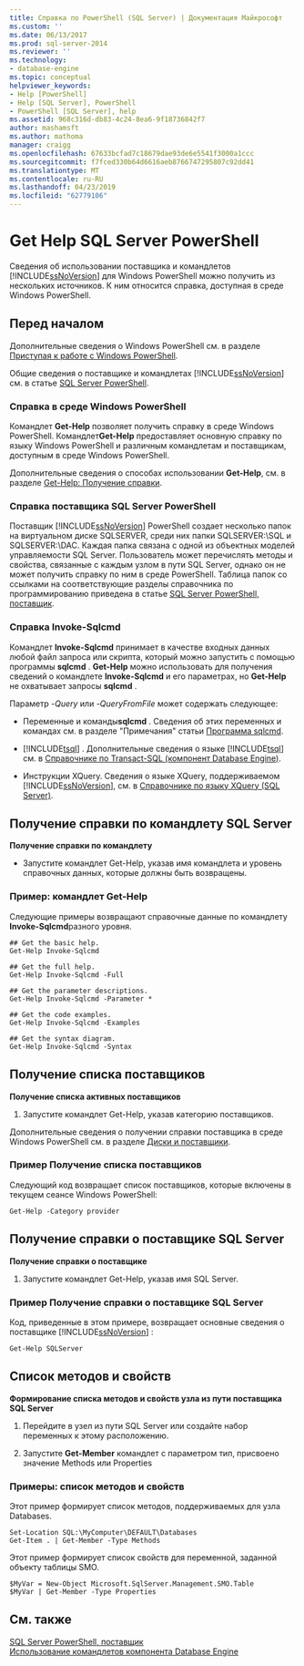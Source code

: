 ```yaml
---
title: Справка по PowerShell (SQL Server) | Документация Майкрософт
ms.custom: ''
ms.date: 06/13/2017
ms.prod: sql-server-2014
ms.reviewer: ''
ms.technology:
- database-engine
ms.topic: conceptual
helpviewer_keywords:
- Help [PowerShell]
- Help [SQL Server], PowerShell
- PowerShell [SQL Server], help
ms.assetid: 968c316d-db83-4c24-8ea6-9f18736842f7
author: mashamsft
ms.author: mathoma
manager: craigg
ms.openlocfilehash: 67633bcfad7c18679dae93de6e5541f3000a1ccc
ms.sourcegitcommit: f7fced330b64d6616aeb8766747295807c92dd41
ms.translationtype: MT
ms.contentlocale: ru-RU
ms.lasthandoff: 04/23/2019
ms.locfileid: "62779106"
---
```

# <a name="get-help-sql-server-powershell"></a>Get Help SQL Server PowerShell
  Сведения об использовании поставщика и командлетов [!INCLUDE[ssNoVersion](../includes/ssnoversion-md.md)] для Windows PowerShell можно получить из нескольких источников. К ним относится справка, доступная в среде Windows PowerShell.  
  
## <a name="before-you-begin"></a>Перед началом  
 Дополнительные сведения о Windows PowerShell см. в разделе [Приступая к работе с Windows PowerShell](https://technet.microsoft.com/library/hh857337.aspx).  
  
 Общие сведения о поставщике и командлетах [!INCLUDE[ssNoVersion](../includes/ssnoversion-md.md)] см. в статье [SQL Server PowerShell](../powershell/sql-server-powershell.md).  
  
### <a name="help-in-the-windows-powershell-environment"></a>Справка в среде Windows PowerShell  
 Командлет **Get-Help** позволяет получить справку в среде Windows PowerShell. Командлет**Get-Help** предоставляет основную справку по языку Windows PowerShell и различным командлетам и поставщикам, доступным в среде Windows PowerShell.  
  
 Дополнительные сведения о способах использовании **Get-Help**, см. в разделе [Get-Help: Получение справки](https://go.microsoft.com/fwlink/?LinkId=102136).  
  
### <a name="sql-server-powershell-provider-help"></a>Справка поставщика SQL Server PowerShell  
 Поставщик [!INCLUDE[ssNoVersion](../includes/ssnoversion-md.md)] PowerShell создает несколько папок на виртуальном диске SQLSERVER, среди них папки SQLSERVER:\SQL и SQLSERVER:\DAC. Каждая папка связана с одной из объектных моделей управляемости SQL Server. Пользователь может перечислять методы и свойства, связанные с каждым узлом в пути SQL Server, однако он не может получить справку по ним в среде PowerShell. Таблица папок со ссылками на соответствующие разделы справочника по программированию приведена в статье [SQL Server PowerShell, поставщик](../powershell/sql-server-powershell-provider.md).  
  
### <a name="invoke-sqlcmd-help"></a>Справка Invoke-Sqlcmd  
 Командлет **Invoke-Sqlcmd** принимает в качестве входных данных любой файл запроса или скрипта, который можно запустить с помощью программы **sqlcmd** . **Get-Help** можно использовать для получения сведений о командлете **Invoke-Sqlcmd** и его параметрах, но **Get-Help** не охватывает запросы **sqlcmd** .  
  
 Параметр *-Query* или *-QueryFromFile* может содержать следующее:  
  
-   Переменные и команды**sqlcmd** . Сведения об этих переменных и командах см. в разделе "Примечания" статьи [Программа sqlcmd](../tools/sqlcmd-utility.md).  
  
-   [!INCLUDE[tsql](../includes/tsql-md.md)] . Дополнительные сведения о языке [!INCLUDE[tsql](../includes/tsql-md.md)] см. в [Справочнике по Transact-SQL (компонент Database Engine)](/sql/t-sql/language-reference).  
  
-   Инструкции XQuery. Сведения о языке XQuery, поддерживаемом [!INCLUDE[ssNoVersion](../includes/ssnoversion-md.md)], см. в [Справочнике по языку XQuery (SQL Server)](/sql/xquery/xquery-language-reference-sql-server).  
  
## <a name="get-help-for-a-sql-server-cmdlet"></a>Получение справки по командлету SQL Server  
 **Получение справки по командлету**  
  
-   Запустите командлет Get-Help, указав имя командлета и уровень справочных данных, которые должны быть возвращены.  
  
### <a name="example-cmdlet-get-help"></a>Пример: командлет Get-Help  
 Следующие примеры возвращают справочные данные по командлету **Invoke-Sqlcmd**разного уровня.  
  
```  
## Get the basic help.  
Get-Help Invoke-Sqlcmd  
  
## Get the full help.  
Get-Help Invoke-Sqlcmd -Full  
  
## Get the parameter descriptions.  
Get-Help Invoke-Sqlcmd -Parameter *  
  
## Get the code examples.  
Get-Help Invoke-Sqlcmd -Examples  
  
## Get the syntax diagram.  
Get-Help Invoke-Sqlcmd -Syntax  
```  
  
## <a name="get-a-list-of-providers"></a>Получение списка поставщиков  
 **Получение списка активных поставщиков**  
  
1.  Запустите командлет Get-Help, указав категорию поставщиков.  
  
 Дополнительные сведения о получении справки поставщика в среде Windows PowerShell см. в разделе [Диски и поставщики](https://go.microsoft.com/fwlink/?LinkId=102137).  
  
### <a name="example-get-a-list-of-providers"></a>Пример Получение списка поставщиков  
 Следующий код возвращает список поставщиков, которые включены в текущем сеансе Windows PowerShell:  
  
```  
Get-Help -Category provider  
```  
  
## <a name="get-help-about-the-sql-server-provider"></a>Получение справки о поставщике SQL Server  
 **Получение справки о поставщике**  
  
1.  Запустите командлет Get-Help, указав имя SQL Server.  
  
### <a name="example-get-sql-server-provider-help"></a>Пример Получение справки о поставщике SQL Server  
 Код, приведенные в этом примере, возвращает основные сведения о поставщике [!INCLUDE[ssNoVersion](../includes/ssnoversion-md.md)] :  
  
```  
Get-Help SQLServer  
```  
  
## <a name="list-methods-and-properties"></a>Список методов и свойств  
 **Формирование списка методов и свойств узла из пути поставщика SQL Server**  
  
1.  Перейдите в узел из пути SQL Server или создайте набор переменных к этому расположению.  
  
2.  Запустите **Get-Member** командлет с параметром тип, присвоено значение Methods или Properties  
  
### <a name="examples-listing-methods-and-properties"></a>Примеры: список методов и свойств  
 Этот пример формирует список методов, поддерживаемых для узла Databases.  
  
```  
Set-Location SQL:\MyComputer\DEFAULT\Databases  
Get-Item . | Get-Member -Type Methods  
```  
  
 Этот пример формирует список свойств для переменной, заданной объекту таблицы SMO.  
  
```  
$MyVar = New-Object Microsoft.SqlServer.Management.SMO.Table  
$MyVar | Get-Member -Type Properties  
```  
  
## <a name="see-also"></a>См. также  
 [SQL Server PowerShell, поставщик](../powershell/sql-server-powershell-provider.md)   
 [Использование командлетов компонента Database Engine](../../2014/database-engine/use-the-database-engine-cmdlets.md)  
  
  
